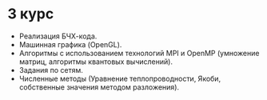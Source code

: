 # 3 курс
* Реализация БЧХ-кода.
* Машинная графика (OpenGL).  
* Алгоритмы с использованием технологий MPI и OpenMP (умножение матриц, алгоритмы квантовых вычислений).  
* Задания по сетям.  
* Численные методы (Уравнение теплопроводности, Якоби, собственные значения методом разложения).  
